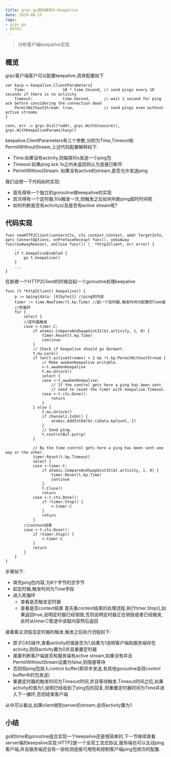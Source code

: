 ```yaml
---
title: grpc-go源码解析6-keepalive
date: 2019-08-15
tags: 
- grpc-go
- HTTP2
---
```


>分析客户端keepalive实现

## 概览

grpc客户端客户可以配置keepalive,具体配置如下
```
var kacp = keepalive.ClientParameters{
	Time:                10 * time.Second, // send pings every 10 seconds if there is no activity
	Timeout:             time.Second,      // wait 1 second for ping ack before considering the connection dead
	PermitWithoutStream: true,             // send pings even without active streams
}

conn, err := grpc.Dial(*addr, grpc.WithInsecure(), grpc.WithKeepaliveParams(kacp))
```

keepalive.ClientParameters有三个参数,分别为Time,Timeout和PermitWithoutStream,上述代码配置解释如下:
* Time:如果没有activity,则每隔10s发送一个ping包
* Timeout:如果ping ack 1s之内未返回则认为连接已断开
* PermitWithoutStream: 如果没有active的stream,是否允许发送ping

我们设想一下代码如何实现:

* 首先得有一个独立的goroutine做keepalive的实现
* 其次得有一个定时器,10s触发一次,但触发之后如何判断ping超时时间呢
* 如何判断是否有activity以及是否有active stream呢?

## 代码实现

```
func newHTTP2Client(connectCtx, ctx context.Context, addr TargetInfo, opts ConnectOptions, onPrefaceReceipt func(), onGoAway func(GoAwayReason), onClose func()) (_ *http2Client, err error) {
	...
	if t.keepaliveEnabled {
		go t.keepalive()
	}
	...
}
```
在新建一个HTTP2Client的时候会起一个goroutine处理keepalive

```
func (t *http2Client) keepalive() {
	p := &ping{data: [8]byte{}} //ping的内容
	timer := time.NewTimer(t.kp.Time) //起一个定时器,触发时间为配置的Time值
	//死循环
	for {
		select {
		//定时器触发
		case <-timer.C:
			if atomic.CompareAndSwapUint32(&t.activity, 1, 0) {
				timer.Reset(t.kp.Time)
				continue
			}
			// Check if keepalive should go dormant.
			t.mu.Lock()
			if len(t.activeStreams) < 1 && !t.kp.PermitWithoutStream {
				// Make awakenKeepalive writable.
				<-t.awakenKeepalive
				t.mu.Unlock()
				select {
				case <-t.awakenKeepalive:
					// If the control gets here a ping has been sent
					// need to reset the timer with keepalive.Timeout.
				case <-t.ctx.Done():
					return
				}
			} else {
				t.mu.Unlock()
				if channelz.IsOn() {
					atomic.AddInt64(&t.czData.kpCount, 1)
				}
				// Send ping.
				t.controlBuf.put(p)
			}

			// By the time control gets here a ping has been sent one way or the other.
			timer.Reset(t.kp.Timeout)
			select {
			case <-timer.C:
				if atomic.CompareAndSwapUint32(&t.activity, 1, 0) {
					timer.Reset(t.kp.Time)
					continue
				}
				t.Close()
				return
			case <-t.ctx.Done():
				if !timer.Stop() {
					<-timer.C
				}
				return
			}
		//context结束
		case <-t.ctx.Done():
			if !timer.Stop() {
				<-timer.C
			}
			return
		}
	}
}
```
步骤如下:
* 填充ping包内容,为8个字节的空字节
* 起定时器,触发时间为Time字段
* 进入死循环
	* 查看是否触发定时器
	* 查看是否context结束
首先看context结束的处理流程.执行timer.Stop(),如果返回true,说明定时器已经销毁,否则说明定时器正在销毁或者已经触发,此时从timer.C管道中读取内容然后返回

接着看主流程及定时器的触发,触发之后执行流程如下:

* 原子CAS操作,查看activity的值是否为1,如果为1说明客户端和服务端存在activity,则将activity置为0并且重置定时器
* 接着判断客户端是否和服务端有active stream,如果没有并且PermitWithoutStream设置为false,则阻塞等待
* 否则将ping包放入control buffer(即异步发送,有其他goroutine会将control buffer中的包发送)
* 重置定时器的触发时间为Timeout时间,并且等待触发.Timeout时间之后,如果activity的值为1,说明已经收到了ping包的回复,则重置定时器时间为Time并进入下一循环,否则结束客户端

从中可以看出,如果client收到server的stream,会将activity置为1.

## 小结

go的time和goroutine组合实现一个keepalive还是很简单的.下一节继续查看server端的keepalive实现.HTTP2是一个全双工流式协议,服务端也可以主动ping客户端,并且服务端还会有一些检测连接可用性和控制客户端ping包频次的配置.
